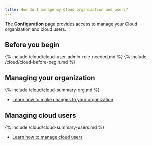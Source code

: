 ```yaml
---
title: How do I manage my Cloud organization and users?
---
```


The **Configuration** page provides access to manage your Cloud organization and cloud users.

## Before you begin

{% include /cloud/cloud-user-admin-role-needed.md %}
{% include /cloud/cloud-before-begin.md %}

## Managing your organization

{% include /cloud/cloud-summary-org.md %}

* [Learn how to make changes to your organization](/cloud/cloud-configuration/cloud-org-manage)

## Managing cloud users

{% include /cloud/cloud-summary-users.md %}

* [Learn how to manage cloud users](/cloud/cloud-configuration/cloud-users-manage)
